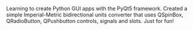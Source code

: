 Learning to create Python GUI apps with the PyQt5 framework. Created a simple Imperial-Metric bidirectional units converter that
uses QSpinBox, QRadioButton, QPushbutton controls, signals and slots. Just for fun!
